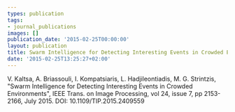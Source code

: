 ```yaml
---
types: publication
tags:
- journal_publications
images: []
publication_date: '2015-02-25T00:00:00'
layout: publication
title: Swarm Intelligence for Detecting Interesting Events in Crowded Environments
date: '2015-02-25T13:25:27+02:00'
---
```

<p>V. Kaltsa, A. Briassouli, I. Kompatsiaris, L. Hadjileontiadis, M. G. Strintzis, "Swarm Intelligence for Detecting Interesting Events in Crowded Environments", IEEE Trans. on Image Processing, vol 24, issue 7, pp 2153-2166, July 2015. DOI: 10.1109/TIP.2015.2409559</p>
